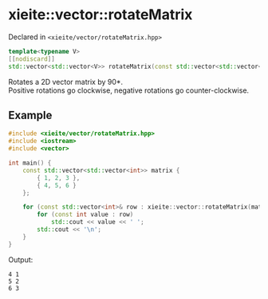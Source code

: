 # xieite::vector::rotateMatrix
Declared in `<xieite/vector/rotateMatrix.hpp>`
```cpp
template<typename V>
[[nodiscard]]
std::vector<std::vector<V>> rotateMatrix(const std::vector<std::vector<V>>& matrix, int rotations) noexcept;
```
Rotates a 2D vector matrix by 90*.
<br/>
Positive rotations go clockwise, negative rotations go counter-clockwise.
## Example
```cpp
#include <xieite/vector/rotateMatrix.hpp>
#include <iostream>
#include <vector>

int main() {
	const std::vector<std::vector<int>> matrix {
		{ 1, 2, 3 },
		{ 4, 5, 6 }
	};

	for (const std::vector<int>& row : xieite::vector::rotateMatrix(matrix, 1)) {
		for (const int value : row)
			std::cout << value << ' ';
		std::cout << '\n';
	}
}
```
Output:
```
4 1
5 2
6 3
```
